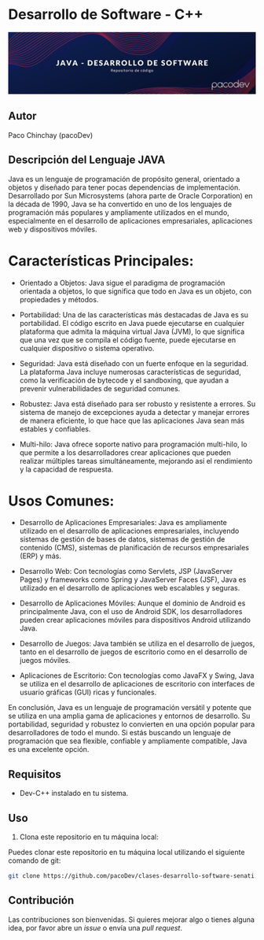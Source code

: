 # Desarrollo de Software - C++

![imagen de cabecera de la sección de JAVA](./resources/banner_java.jpg)

## Autor
Paco Chinchay (pacoDev)

## Descripción del Lenguaje JAVA
Java es un lenguaje de programación de propósito general, orientado a objetos y diseñado para tener pocas dependencias de implementación. Desarrollado por Sun Microsystems (ahora parte de Oracle Corporation) en la década de 1990, Java se ha convertido en uno de los lenguajes de programación más populares y ampliamente utilizados en el mundo, especialmente en el desarrollo de aplicaciones empresariales, aplicaciones web y dispositivos móviles.

# Características Principales:
- Orientado a Objetos: Java sigue el paradigma de programación orientada a objetos, lo que significa que todo en Java es un objeto, con propiedades y métodos.

- Portabilidad: Una de las características más destacadas de Java es su portabilidad. El código escrito en Java puede ejecutarse en cualquier plataforma que admita la máquina virtual Java (JVM), lo que significa que una vez que se compila el código fuente, puede ejecutarse en cualquier dispositivo o sistema operativo.

- Seguridad: Java está diseñado con un fuerte enfoque en la seguridad. La plataforma Java incluye numerosas características de seguridad, como la verificación de bytecode y el sandboxing, que ayudan a prevenir vulnerabilidades de seguridad comunes.

- Robustez: Java está diseñado para ser robusto y resistente a errores. Su sistema de manejo de excepciones ayuda a detectar y manejar errores de manera eficiente, lo que hace que las aplicaciones Java sean más estables y confiables.

- Multi-hilo: Java ofrece soporte nativo para programación multi-hilo, lo que permite a los desarrolladores crear aplicaciones que pueden realizar múltiples tareas simultáneamente, mejorando así el rendimiento y la capacidad de respuesta.

# Usos Comunes:
- Desarrollo de Aplicaciones Empresariales: Java es ampliamente utilizado en el desarrollo de aplicaciones empresariales, incluyendo sistemas de gestión de bases de datos, sistemas de gestión de contenido (CMS), sistemas de planificación de recursos empresariales (ERP) y más.

- Desarrollo Web: Con tecnologías como Servlets, JSP (JavaServer Pages) y frameworks como Spring y JavaServer Faces (JSF), Java es utilizado en el desarrollo de aplicaciones web escalables y seguras.

- Desarrollo de Aplicaciones Móviles: Aunque el dominio de Android es principalmente Java, con el uso de Android SDK, los desarrolladores pueden crear aplicaciones móviles para dispositivos Android utilizando Java.

- Desarrollo de Juegos: Java también se utiliza en el desarrollo de juegos, tanto en el desarrollo de juegos de escritorio como en el desarrollo de juegos móviles.

- Aplicaciones de Escritorio: Con tecnologías como JavaFX y Swing, Java se utiliza en el desarrollo de aplicaciones de escritorio con interfaces de usuario gráficas (GUI) ricas y funcionales.

En conclusión, Java es un lenguaje de programación versátil y potente que se utiliza en una amplia gama de aplicaciones y entornos de desarrollo. Su portabilidad, seguridad y robustez lo convierten en una opción popular para desarrolladores de todo el mundo. Si estás buscando un lenguaje de programación que sea flexible, confiable y ampliamente compatible, Java es una excelente opción.

## Requisitos

- Dev-C++ instalado en tu sistema.

## Uso

1. Clona este repositorio en tu máquina local:

Puedes clonar este repositorio en tu máquina local utilizando el siguiente comando de git:

```bash
git clone https://github.com/pacoDev/clases-desarrollo-software-senati.git
```

## Contribución

Las contribuciones son bienvenidas. Si quieres mejorar algo o tienes alguna idea, por favor abre un *issue* o envía una *pull request*.
